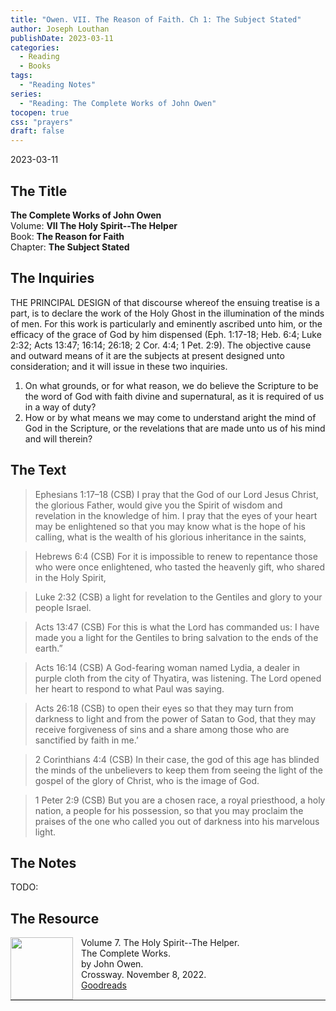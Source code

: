 ```yaml
---
title: "Owen. VII. The Reason of Faith. Ch 1: The Subject Stated"
author: Joseph Louthan
publishDate: 2023-03-11
categories:
  - Reading
  - Books
tags:
  - "Reading Notes"
series:
  - "Reading: The Complete Works of John Owen"
tocopen: true
css: "prayers"
draft: false
---
```

2023-03-11

## The Title

**The Complete Works of John Owen**  
Volume: **VII The Holy Spirit--The Helper**  
Book: **The Reason for Faith**  
Chapter: **The Subject Stated**

## The Inquiries

THE PRINCIPAL DESIGN of that discourse whereof the ensuing treatise is a part, is to declare the work of the Holy Ghost in the illumination of the minds of men. For this work is particularly and eminently ascribed unto him, or the efficacy of the grace of God by him dispensed (Eph. 1:17-18; Heb. 6:4; Luke 2:32; Acts 13:47; 16:14; 26:18; 2 Cor. 4:4; 1 Pet. 2:9). The objective cause and outward means of it are the subjects at present designed unto consideration; and it will issue in these two inquiries.

1. On what grounds, or for what reason, we do believe the Scripture to be the word of God with faith divine and supernatural, as it is required of us in a way of duty?
2. How or by what means we may come to understand aright the mind of God in the Scripture, or the revelations that are made unto us of his mind and will therein?

## The Text

>Ephesians 1:17–18 (CSB) I pray that the God of our Lord Jesus Christ, the glorious Father, would give you the Spirit of wisdom and revelation in the knowledge of him. I pray that the eyes of your heart may be enlightened so that you may know what is the hope of his calling, what is the wealth of his glorious inheritance in the saints,

>Hebrews 6:4 (CSB) For it is impossible to renew to repentance those who were once enlightened, who tasted the heavenly gift, who shared in the Holy Spirit,

>Luke 2:32 (CSB) a light for revelation to the Gentiles and glory to your people Israel.

>Acts 13:47 (CSB) For this is what the Lord has commanded us: I have made you a light for the Gentiles to bring salvation to the ends of the earth.”

>Acts 16:14 (CSB) A God-fearing woman named Lydia, a dealer in purple cloth from the city of Thyatira, was listening. The Lord opened her heart to respond to what Paul was saying.

>Acts 26:18 (CSB) to open their eyes so that they may turn from darkness to light and from the power of Satan to God, that they may receive forgiveness of sins and a share among those who are sanctified by faith in me.’

>2 Corinthians 4:4 (CSB) In their case, the god of this age has blinded the minds of the unbelievers to keep them from seeing the light of the gospel of the glory of Christ, who is the image of God.

>1 Peter 2:9 (CSB) But you are a chosen race, a royal priesthood, a holy nation, a people for his possession, so that you may proclaim the praises of the one who called you out of darkness into his marvelous light.

## The Notes

TODO:

## The Resource

<p style="clear:both;">

<img src="https://theologic.us/images/resources/book-owen-tcw-07-the-helper.jpg" align="left" width="100" style="padding-right: 10px" />  Volume 7. The Holy Spirit--The Helper.  
The Complete Works.  
by John Owen.  
Crossway. November 8, 2022.   
[Goodreads](https://www.goodreads.com/book/show/60354441-the-holy-spirit?from_search=true&from_srp=true&qid=nA4DypqmnH&rank=9)

<p style="clear:both;">

---
